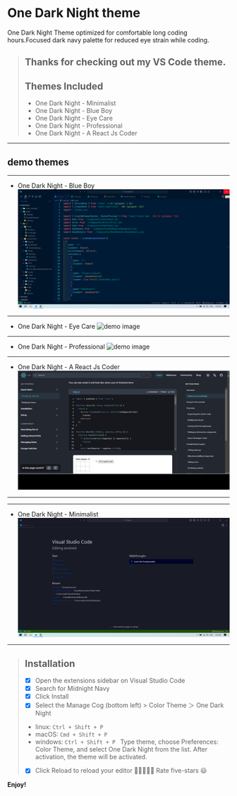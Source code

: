 # One Dark Night theme

One Dark Night Theme optimized for comfortable long coding hours.Focused dark navy palette for reduced eye strain while coding.


>
> ## Thanks for checking out my VS Code theme.
> ## Themes Included
> 
> * One Dark Night - Minimalist
> * One Dark Night - Blue Boy
> * One Dark Night - Eye Care
> * One Dark Night - Professional
> * One Dark Night - A React Js Coder
>

__________________________________

## demo themes

__________________________________
- One Dark Night - Blue Boy
![demo image](image/official.gif)
__________________________________
- One Dark Night - Eye Care
![demo image](image/themesOne.gif)
__________________________________
- One Dark Night - Professional
![demo image](image/themesTwo.gif)

__________________________________
- One Dark Night - A React Js Coder
![demo image](./image/reactJs.gif)
__________________________________

__________________________________
- One Dark Night - Minimalist
![demo image](./image/minimalist.gif)

__________________________________

> ## Installation
> - [x] Open the extensions sidebar on Visual Studio Code
> - [x] Search for Midnight Navy 
> - [x] Click Install
> - [x] Select the Manage Cog (bottom left) > Color Theme ＞ One Dark Night
> - linux: `Ctrl + Shift + P `
> - macOS: `Cmd + Shift + P `
> - windows: `Ctrl + Shift + P ` 
Type theme, choose Preferences: Color Theme, and select One Dark Night from the list. After activation, the theme will be activated.
> - [x] Click Reload to reload your editor
🌟🌟🌟🌟🌟 Rate five-stars 😃



**Enjoy!**
